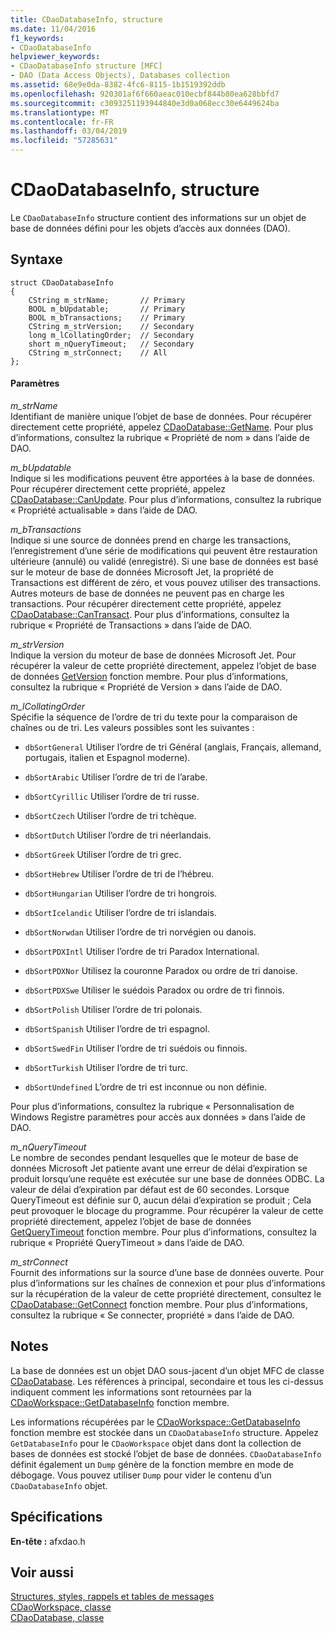 ```yaml
---
title: CDaoDatabaseInfo, structure
ms.date: 11/04/2016
f1_keywords:
- CDaoDatabaseInfo
helpviewer_keywords:
- CDaoDatabaseInfo structure [MFC]
- DAO (Data Access Objects), Databases collection
ms.assetid: 68e9e0da-8382-4fc6-8115-1b1519392ddb
ms.openlocfilehash: 920301af6f660aeac010ecbf844b80ea628bbfd7
ms.sourcegitcommit: c3093251193944840e3d0a068ecc30e6449624ba
ms.translationtype: MT
ms.contentlocale: fr-FR
ms.lasthandoff: 03/04/2019
ms.locfileid: "57285631"
---
```

# <a name="cdaodatabaseinfo-structure"></a>CDaoDatabaseInfo, structure

Le `CDaoDatabaseInfo` structure contient des informations sur un objet de base de données défini pour les objets d’accès aux données (DAO).

## <a name="syntax"></a>Syntaxe

```
struct CDaoDatabaseInfo
{
    CString m_strName;       // Primary
    BOOL m_bUpdatable;       // Primary
    BOOL m_bTransactions;    // Primary
    CString m_strVersion;    // Secondary
    long m_lCollatingOrder;  // Secondary
    short m_nQueryTimeout;   // Secondary
    CString m_strConnect;    // All
};
```

#### <a name="parameters"></a>Paramètres

*m_strName*<br/>
Identifiant de manière unique l’objet de base de données. Pour récupérer directement cette propriété, appelez [CDaoDatabase::GetName](../../mfc/reference/cdaodatabase-class.md#getname). Pour plus d’informations, consultez la rubrique « Propriété de nom » dans l’aide de DAO.

*m_bUpdatable*<br/>
Indique si les modifications peuvent être apportées à la base de données. Pour récupérer directement cette propriété, appelez [CDaoDatabase::CanUpdate](../../mfc/reference/cdaodatabase-class.md#canupdate). Pour plus d’informations, consultez la rubrique « Propriété actualisable » dans l’aide de DAO.

*m_bTransactions*<br/>
Indique si une source de données prend en charge les transactions, l’enregistrement d’une série de modifications qui peuvent être restauration ultérieure (annulé) ou validé (enregistré). Si une base de données est basé sur le moteur de base de données Microsoft Jet, la propriété de Transactions est différent de zéro, et vous pouvez utiliser des transactions. Autres moteurs de base de données ne peuvent pas en charge les transactions. Pour récupérer directement cette propriété, appelez [CDaoDatabase::CanTransact](../../mfc/reference/cdaodatabase-class.md#cantransact). Pour plus d’informations, consultez la rubrique « Propriété de Transactions » dans l’aide de DAO.

*m_strVersion*<br/>
Indique la version du moteur de base de données Microsoft Jet. Pour récupérer la valeur de cette propriété directement, appelez l’objet de base de données [GetVersion](../../mfc/reference/cdaodatabase-class.md#getversion) fonction membre. Pour plus d’informations, consultez la rubrique « Propriété de Version » dans l’aide de DAO.

*m_lCollatingOrder*<br/>
Spécifie la séquence de l’ordre de tri du texte pour la comparaison de chaînes ou de tri. Les valeurs possibles sont les suivantes :

- `dbSortGeneral` Utiliser l’ordre de tri Général (anglais, Français, allemand, portugais, italien et Espagnol moderne).

- `dbSortArabic` Utiliser l’ordre de tri de l’arabe.

- `dbSortCyrillic` Utiliser l’ordre de tri russe.

- `dbSortCzech` Utiliser l’ordre de tri tchèque.

- `dbSortDutch` Utiliser l’ordre de tri néerlandais.

- `dbSortGreek` Utiliser l’ordre de tri grec.

- `dbSortHebrew` Utiliser l’ordre de tri de l’hébreu.

- `dbSortHungarian` Utiliser l’ordre de tri hongrois.

- `dbSortIcelandic` Utiliser l’ordre de tri islandais.

- `dbSortNorwdan` Utiliser l’ordre de tri norvégien ou danois.

- `dbSortPDXIntl` Utiliser l’ordre de tri Paradox International.

- `dbSortPDXNor` Utilisez la couronne Paradox ou ordre de tri danoise.

- `dbSortPDXSwe` Utiliser le suédois Paradox ou ordre de tri finnois.

- `dbSortPolish` Utiliser l’ordre de tri polonais.

- `dbSortSpanish` Utiliser l’ordre de tri espagnol.

- `dbSortSwedFin` Utiliser l’ordre de tri suédois ou finnois.

- `dbSortTurkish` Utiliser l’ordre de tri turc.

- `dbSortUndefined` L’ordre de tri est inconnue ou non définie.

Pour plus d’informations, consultez la rubrique « Personnalisation de Windows Registre paramètres pour accès aux données » dans l’aide de DAO.

*m_nQueryTimeout*<br/>
Le nombre de secondes pendant lesquelles que le moteur de base de données Microsoft Jet patiente avant une erreur de délai d’expiration se produit lorsqu’une requête est exécutée sur une base de données ODBC. La valeur de délai d’expiration par défaut est de 60 secondes. Lorsque QueryTimeout est définie sur 0, aucun délai d’expiration se produit ; Cela peut provoquer le blocage du programme. Pour récupérer la valeur de cette propriété directement, appelez l’objet de base de données [GetQueryTimeout](../../mfc/reference/cdaodatabase-class.md#getquerytimeout) fonction membre. Pour plus d’informations, consultez la rubrique « Propriété QueryTimeout » dans l’aide de DAO.

*m_strConnect*<br/>
Fournit des informations sur la source d’une base de données ouverte. Pour plus d’informations sur les chaînes de connexion et pour plus d’informations sur la récupération de la valeur de cette propriété directement, consultez le [CDaoDatabase::GetConnect](../../mfc/reference/cdaodatabase-class.md#getconnect) fonction membre. Pour plus d’informations, consultez la rubrique « Se connecter, propriété » dans l’aide de DAO.

## <a name="remarks"></a>Notes

La base de données est un objet DAO sous-jacent d’un objet MFC de classe [CDaoDatabase](../../mfc/reference/cdaodatabase-class.md). Les références à principal, secondaire et tous les ci-dessus indiquent comment les informations sont retournées par la [CDaoWorkspace::GetDatabaseInfo](../../mfc/reference/cdaoworkspace-class.md#getdatabaseinfo) fonction membre.

Les informations récupérées par le [CDaoWorkspace::GetDatabaseInfo](../../mfc/reference/cdaoworkspace-class.md#getdatabaseinfo) fonction membre est stockée dans un `CDaoDatabaseInfo` structure. Appelez `GetDatabaseInfo` pour le `CDaoWorkspace` objet dans dont la collection de bases de données est stocké l’objet de base de données. `CDaoDatabaseInfo` définit également un `Dump` génère de la fonction membre en mode de débogage. Vous pouvez utiliser `Dump` pour vider le contenu d’un `CDaoDatabaseInfo` objet.

## <a name="requirements"></a>Spécifications

**En-tête :** afxdao.h

## <a name="see-also"></a>Voir aussi

[Structures, styles, rappels et tables de messages](../../mfc/reference/structures-styles-callbacks-and-message-maps.md)<br/>
[CDaoWorkspace, classe](../../mfc/reference/cdaoworkspace-class.md)<br/>
[CDaoDatabase, classe](../../mfc/reference/cdaodatabase-class.md)
